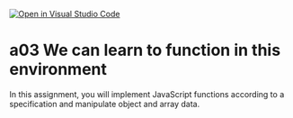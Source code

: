 [![Open in Visual Studio Code](https://classroom.github.com/assets/open-in-vscode-f059dc9a6f8d3a56e377f745f24479a46679e63a5d9fe6f495e02850cd0d8118.svg)](https://classroom.github.com/online_ide?assignment_repo_id=5912968&assignment_repo_type=AssignmentRepo)
# a03 We can learn to function in this environment
In this assignment, you will implement JavaScript functions according to a specification and manipulate object and array data.
